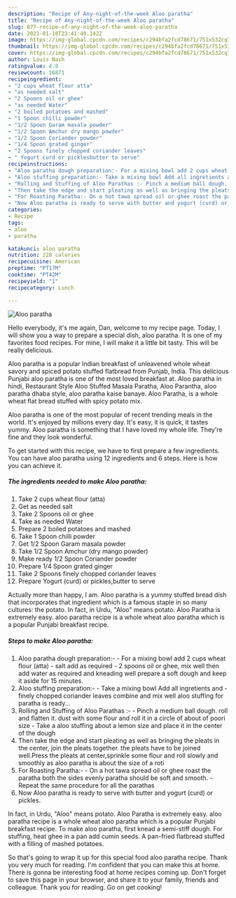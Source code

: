 ```yaml
---
description: "Recipe of Any-night-of-the-week Aloo paratha"
title: "Recipe of Any-night-of-the-week Aloo paratha"
slug: 877-recipe-of-any-night-of-the-week-aloo-paratha
date: 2021-01-10T23:41:40.142Z
image: https://img-global.cpcdn.com/recipes/c294bfa2fcd78671/751x532cq70/aloo-paratha-recipe-main-photo.jpg
thumbnail: https://img-global.cpcdn.com/recipes/c294bfa2fcd78671/751x532cq70/aloo-paratha-recipe-main-photo.jpg
cover: https://img-global.cpcdn.com/recipes/c294bfa2fcd78671/751x532cq70/aloo-paratha-recipe-main-photo.jpg
author: Louis Nash
ratingvalue: 4.8
reviewcount: 16871
recipeingredient:
- "2 cups wheat flour atta"
- "as needed salt"
- "2 Spoons oil or ghee"
- "as needed Water"
- "2 boiled potatoes and mashed"
- "1 Spoon chilli powder"
- "1/2 Spoon Garam masala powder"
- "1/2 Spoon Amchur dry mango powder"
- "1/2 Spoon Coriander powder"
- "1/4 Spoon grated ginger"
- "2 Spoons finely chopped coriander leaves"
- " Yogurt curd or picklesbutter to serve"
recipeinstructions:
- "Aloo paratha dough preparation:- For a mixing bowl add 2 cups wheat flour (atta) salt add as required 2 spoons oil or ghee, mix well then add water as required and kneading well prepare a soft dough and keep it aside for 15 minutes."
- "Aloo stuffing preparation:- Take a mixing bowl Add all ingretients and  finely chopped coriander leaves combine and mix well aloo stuffing for paratha is ready..."
- "Rolling and Stuffing of Aloo Parathas :- Pinch a medium ball dough. roll and flatten it. dust with some flour and roll it in a circle of about of poori size Take a aloo stuffing about a lemon size and place it in the center of the dough"
- "Then take the edge and start pleating as well as bringing the pleats in the center, join the pleats together. the pleats have to be joined well.Press the pleats at center,sprinkle some flour and roll slowly and smoothly as aloo paratha is about the size of a roti"
- "For Roasting Paratha:- On a hot tawa spread oil or ghee roast the paratha both the sides evenly paratha should be soft and smooth. Repeat the same procedure for all the parathas"
- "Now Aloo paratha is ready to serve with butter and yogurt (curd) or pickles."
categories:
- Recipe
tags:
- aloo
- paratha

katakunci: aloo paratha 
nutrition: 228 calories
recipecuisine: American
preptime: "PT17M"
cooktime: "PT42M"
recipeyield: "1"
recipecategory: Lunch

---
```



![Aloo paratha](https://img-global.cpcdn.com/recipes/c294bfa2fcd78671/751x532cq70/aloo-paratha-recipe-main-photo.jpg)

Hello everybody, it's me again, Dan, welcome to my recipe page. Today, I will show you a way to prepare a special dish, aloo paratha. It is one of my favorites food recipes. For mine, I will make it a little bit tasty. This will be really delicious.

Aloo paratha is a popular Indian breakfast of unleavened whole wheat savory and spiced potato stuffed flatbread from Punjab, India. This delicious Punjabi aloo paratha is one of the most loved breakfast at. Aloo paratha in hindi, Restaurant Style Aloo Stuffed Masala Paratha, Aloo Parantha, aloo paratha dhaba style, aloo paratha kaise banaye. Aloo Paratha, is a whole wheat flat bread stuffed with spicy potato mix.

Aloo paratha is one of the most popular of recent trending meals in the world. It's enjoyed by millions every day. It's easy, it is quick, it tastes yummy. Aloo paratha is something that I have loved my whole life. They're fine and they look wonderful.


To get started with this recipe, we have to first prepare a few ingredients. You can have aloo paratha using 12 ingredients and 6 steps. Here is how you can achieve it.

<!--inarticleads1-->

##### The ingredients needed to make Aloo paratha:

1. Take 2 cups wheat flour (atta)
1. Get as needed salt
1. Take 2 Spoons oil or ghee
1. Take as needed Water
1. Prepare 2 boiled potatoes and mashed
1. Take 1 Spoon chilli powder
1. Get 1/2 Spoon Garam masala powder
1. Take 1/2 Spoon Amchur (dry mango powder)
1. Make ready 1/2 Spoon Coriander powder
1. Prepare 1/4 Spoon grated ginger
1. Take 2 Spoons finely chopped coriander leaves
1. Prepare  Yogurt (curd) or pickles,butter to serve


Actually more than happy, I am. Aloo paratha is a yummy stuffed bread dish that incorporates that ingredient which is a famous staple in so many cultures: the potato. In fact, in Urdu, &#34;Aloo&#34; means potato. Aloo Paratha is extremely easy. aloo paratha recipe is a whole wheat aloo paratha which is a popular Punjabi breakfast recipe. 

<!--inarticleads2-->

##### Steps to make Aloo paratha:

1. Aloo paratha dough preparation:- - For a mixing bowl add 2 cups wheat flour (atta) - salt add as required - 2 spoons oil or ghee, mix well then add water as required and kneading well prepare a soft dough and keep it aside for 15 minutes.
1. Aloo stuffing preparation:- - Take a mixing bowl Add all ingretients and -  finely chopped coriander leaves combine and mix well aloo stuffing for paratha is ready...
1. Rolling and Stuffing of Aloo Parathas :- - Pinch a medium ball dough. roll and flatten it. dust with some flour and roll it in a circle of about of poori size - Take a aloo stuffing about a lemon size and place it in the center of the dough
1. Then take the edge and start pleating as well as bringing the pleats in the center, join the pleats together. the pleats have to be joined well.Press the pleats at center,sprinkle some flour and roll slowly and smoothly as aloo paratha is about the size of a roti
1. For Roasting Paratha:- - On a hot tawa spread oil or ghee roast the paratha both the sides evenly paratha should be soft and smooth. - Repeat the same procedure for all the parathas
1. Now Aloo paratha is ready to serve with butter and yogurt (curd) or pickles.


In fact, in Urdu, &#34;Aloo&#34; means potato. Aloo Paratha is extremely easy. aloo paratha recipe is a whole wheat aloo paratha which is a popular Punjabi breakfast recipe. To make aloo paratha, first knead a semi-stiff dough. For stuffing, heat ghee in a pan add cumin seeds. A pan-fried flatbread stuffed with a filling of mashed potatoes. 

So that's going to wrap it up for this special food aloo paratha recipe. Thank you very much for reading. I'm confident that you can make this at home. There is gonna be interesting food at home recipes coming up. Don't forget to save this page in your browser, and share it to your family, friends and colleague. Thank you for reading. Go on get cooking!
